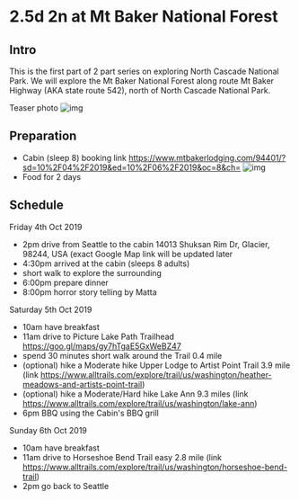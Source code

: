 # 2.5d 2n at Mt Baker National Forest

## Intro
This is the first part of 2 part series on exploring North Cascade National Park.
We will explore the Mt Baker National Forest along route Mt Baker Highway (AKA state route 542), north of North Cascade National Park.

Teaser photo
![img](https://www.wta.org/site_images/hikes/4.jpg-1/@@images/1e8dd6d5-9dc2-4139-8658-7e9de8e91ab7.jpeg)

## Preparation
 - Cabin (sleep 8) booking link https://www.mtbakerlodging.com/94401/?sd=10%2F04%2F2019&ed=10%2F06%2F2019&oc=8&ch=
![img](https://q-cf.bstatic.com/images/hotel/max1280x900/955/95550835.jpg)
 - Food for 2 days

## Schedule
Friday 4th Oct 2019
 - 2pm drive from Seattle to the cabin
14013 Shuksan Rim Dr, Glacier, 98244, USA (exact Google Map link will be updated later
 - 4:30pm arrived at the cabin (sleeps 8 adults)
 - short walk to explore the surrounding
 - 6:00pm prepare dinner
 - 8:00pm horror story telling by Matta
 
Saturday 5th Oct 2019
 - 10am have breakfast
 - 11am drive to Picture Lake Path Trailhead 
https://goo.gl/maps/gy7hTgaE5GxWeBZ47
 - spend 30 minutes short walk around the Trail 0.4 mile
 - (optional) hike a Moderate hike  Upper Lodge to Artist Point Trail 3.9 mile 
 (link https://www.alltrails.com/explore/trail/us/washington/heather-meadows-and-artists-point-trail)
 - (optional) hike a Moderate/Hard hike Lake Ann 9.3 miles 
 (link https://www.alltrails.com/explore/trail/us/washington/lake-ann) 
 - 6pm BBQ using the Cabin's BBQ grill
 
 Sunday 6th Oct 2019
 - 10am have breakfast
 - 11am drive to Horseshoe Bend Trail easy 2.8 mile (link https://www.alltrails.com/explore/trail/us/washington/horseshoe-bend-trail)
 - 2pm go back to Seattle
